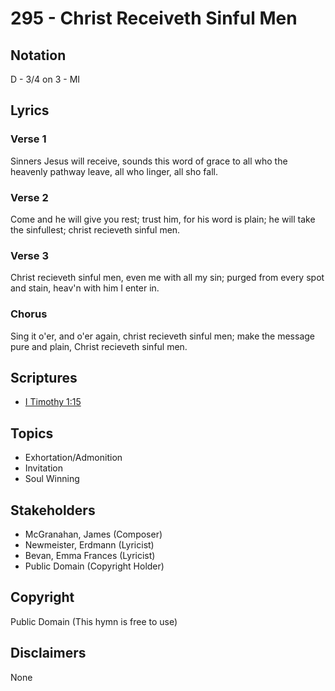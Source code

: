 # 295 - Christ Receiveth Sinful Men

## Notation

D - 3/4 on 3 - MI

## Lyrics

### Verse 1

Sinners Jesus will receive, sounds this word of grace to all who the heavenly pathway leave, all who linger, all sho fall.

### Verse 2

Come and he will give you rest; trust him, for his word is plain; he will take the sinfullest; christ recieveth sinful men.

### Verse 3

Christ recieveth sinful men, even me with all my sin; purged from every spot and stain, heav'n with him I enter in.

### Chorus

Sing it o'er, and o'er again, christ recieveth sinful men; make the message pure and plain, Christ recieveth sinful men.


## Scriptures

- [I Timothy 1:15](https://www.biblegateway.com/passage/?search=I%20Timothy%201%3A15)

## Topics

- Exhortation/Admonition
- Invitation
- Soul Winning

## Stakeholders

- McGranahan, James (Composer)
- Newmeister, Erdmann (Lyricist)
- Bevan, Emma Frances (Lyricist)
- Public Domain (Copyright Holder)

## Copyright

Public Domain
(This hymn is free to use)

## Disclaimers

None

